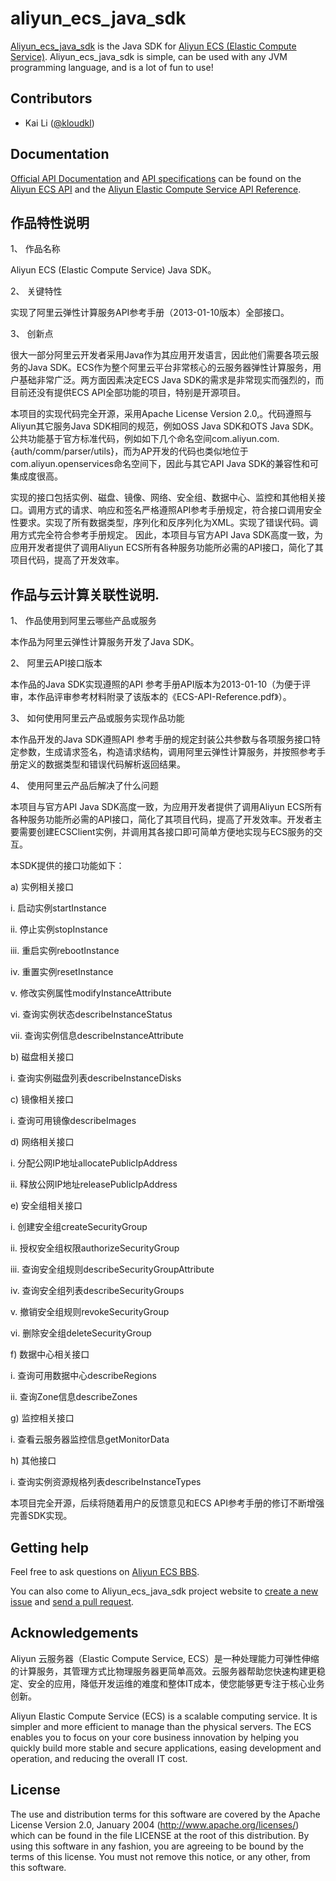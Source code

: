 aliyun_ecs_java_sdk
===================

[Aliyun_ecs_java_sdk](https://github.com/kloudkl/aliyun_ecs_java_sdk) is the Java SDK for [Aliyun ECS (Elastic Compute Service)](http://www.aliyun.com/product/ecs/). Aliyun_ecs_java_sdk is simple, can be used with any JVM programming language, and is a lot of fun to use!

## Contributors

* Kai Li ([@kloudkl](https://github.com/kloudkl))

## Documentation

[Official API Documentation](http://dev.aliyun.com/read.php?tid=41) and [API specifications](http://oss.aliyuncs.com/aliyun_portal_storage/dasai/2013/ECS/ECS-API-Reference.pdf) can be found on the [Aliyun ECS API](http://dev.aliyun.com/read.php?tid=41) and the [Aliyun Elastic Compute Service API Reference](http://oss.aliyuncs.com/aliyun_portal_storage/dasai/2013/ECS/ECS-API-Reference.pdf).

## 作品特性说明
1、	作品名称

Aliyun ECS (Elastic Compute Service) Java SDK。

2、	关键特性

实现了阿里云弹性计算服务API参考手册（2013-01-10版本）全部接口。

3、	创新点

很大一部分阿里云开发者采用Java作为其应用开发语言，因此他们需要各项云服务的Java SDK。ECS作为整个阿里云平台非常核心的云服务器弹性计算服务，用户基础非常广泛。两方面因素决定ECS Java SDK的需求是非常现实而强烈的，而目前还没有提供ECS API全部功能的项目，特别是开源项目。

本项目的实现代码完全开源，采用Apache License Version 2.0,。代码遵照与Aliyun其它服务Java SDK相同的规范，例如OSS Java SDK和OTS Java SDK。公共功能基于官方标准代码，例如如下几个命名空间com.aliyun.com.{auth/comm/parser/utils}，而为AP开发的代码也类似地位于com.aliyun.openservices命名空间下，因此与其它API Java SDK的兼容性和可集成度很高。

实现的接口包括实例、磁盘、镜像、网络、安全组、数据中心、监控和其他相关接口。调用方式的请求、响应和签名严格遵照API参考手册规定，符合接口调用安全性要求。实现了所有数据类型，序列化和反序列化为XML。实现了错误代码。调用方式完全符合参考手册规定。
因此，本项目与官方API Java SDK高度一致，为应用开发者提供了调用Aliyun ECS所有各种服务功能所必需的API接口，简化了其项目代码，提高了开发效率。


## 作品与云计算关联性说明.
1、	作品使用到阿里云哪些产品或服务

本作品为阿里云弹性计算服务开发了Java SDK。

2、	阿里云API接口版本

本作品的Java SDK实现遵照的API 参考手册API版本为2013-01-10（为便于评审，本作品评审参考材料附录了该版本的《ECS-API-Reference.pdf》）。

3、	如何使用阿里云产品或服务实现作品功能

本作品开发的Java SDK遵照API 参考手册的规定封装公共参数与各项服务接口特定参数，生成请求签名，构造请求结构，调用阿里云弹性计算服务，并按照参考手册定义的数据类型和错误代码解析返回结果。

4、	使用阿里云产品后解决了什么问题

本项目与官方API Java SDK高度一致，为应用开发者提供了调用Aliyun ECS所有各种服务功能所必需的API接口，简化了其项目代码，提高了开发效率。开发者主要需要创建ECSClient实例，并调用其各接口即可简单方便地实现与ECS服务的交互。

本SDK提供的接口功能如下：

a)	实例相关接口

i.	启动实例startInstance

ii.	停止实例stopInstance

iii.	重启实例rebootInstance

iv.	重置实例resetInstance

v.	修改实例属性modifyInstanceAttribute

vi.	查询实例状态describeInstanceStatus

vii.	查询实例信息describeInstanceAttribute

b)	磁盘相关接口

i.	查询实例磁盘列表describeInstanceDisks

c)	镜像相关接口

i.	查询可用镜像describeImages

d)	网络相关接口

i.	分配公网IP地址allocatePublicIpAddress

ii.	释放公网IP地址releasePublicIpAddress

e)	安全组相关接口

i.	创建安全组createSecurityGroup

ii.	授权安全组权限authorizeSecurityGroup

iii.	查询安全组规则describeSecurityGroupAttribute

iv.	查询安全组列表describeSecurityGroups

v.	撤销安全组规则revokeSecurityGroup

vi.	删除安全组deleteSecurityGroup

f)	数据中心相关接口

i.	查询可用数据中心describeRegions

ii.	查询Zone信息describeZones

g)	监控相关接口

i.	查看云服务器监控信息getMonitorData

h)	其他接口

i.	查询实例资源规格列表describeInstanceTypes

本项目完全开源，后续将随着用户的反馈意见和ECS API参考手册的修订不断增强完善SDK实现。


## Getting help

Feel free to ask questions on [Aliyun ECS BBS](http://bbs.aliyun.com/thread.php?fid=127).

You can also come to Aliyun_ecs_java_sdk project website to [create a new issue](https://github.com/kloudkl/aliyun_ecs_java_sdk/issues/) and [send a pull request](https://github.com/kloudkl/aliyun_ecs_java_sdk/pulls/). 

## Acknowledgements

Aliyun 云服务器（Elastic Compute Service, ECS）是一种处理能力可弹性伸缩的计算服务，其管理方式比物理服务器更简单高效。云服务器帮助您快速构建更稳定、安全的应用，降低开发运维的难度和整体IT成本，使您能够更专注于核心业务创新。

Aliyun Elastic Compute Service (ECS) is a scalable computing service. It is simpler and more efficient to manage than the physical servers. The ECS enables you to focus on 
your core business innovation by helping you quickly build more stable and secure applications, easing development and operation, and reducing the overall IT cost. 

## License

The use and distribution terms for this software are covered by the
Apache License Version 2.0, January 2004 (http://www.apache.org/licenses/)
which can be found in the file LICENSE at the root of this distribution.
By using this software in any fashion, you are agreeing to be bound by
the terms of this license.
You must not remove this notice, or any other, from this software.

